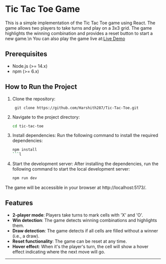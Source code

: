 # Tic Tac Toe Game

This is a simple implementation of the Tic Tac Toe game using React. The game allows two players to take turns and play on a 3x3 grid. The game highlights the winning combination and provides a reset button to start a new game.\n
You can also play the game live at:[Live Demo](https://harshith287-tic-tac-toe.vercel.app/)
## Prerequisites

- Node.js (>= 14.x)
- npm (>= 6.x) 

## How to Run the Project

1. Clone the repository:

        git clone https://github.com/Harshith287/Tic-Tac-Toe.git

2. Navigate to the project directory:
	
	```bash
    cd tic-tac-toe
    ```

3. Install dependencies:
Run the following command to install the required dependencies:
    ```bash
    npm install
    ```l

4. Start the development server:
	 After installing the dependencies, run the following command to start the local development server:
    ```bash
    npm run dev
    ```
The game will be accessible in your browser at http://localhost:5173/.

## Features

- **2-player mode**: Players take turns to mark cells with 'X' and 'O'.
- **Win detection**: The game detects winning combinations and highlights them.
- **Draw detection**: The game detects if all cells are filled without a winner (i.e., a draw).
- **Reset functionality**: The game can be reset at any time.
- **Hover effect**: When it's the player's turn, the cell will show a hover effect indicating where the next move will go.

---
